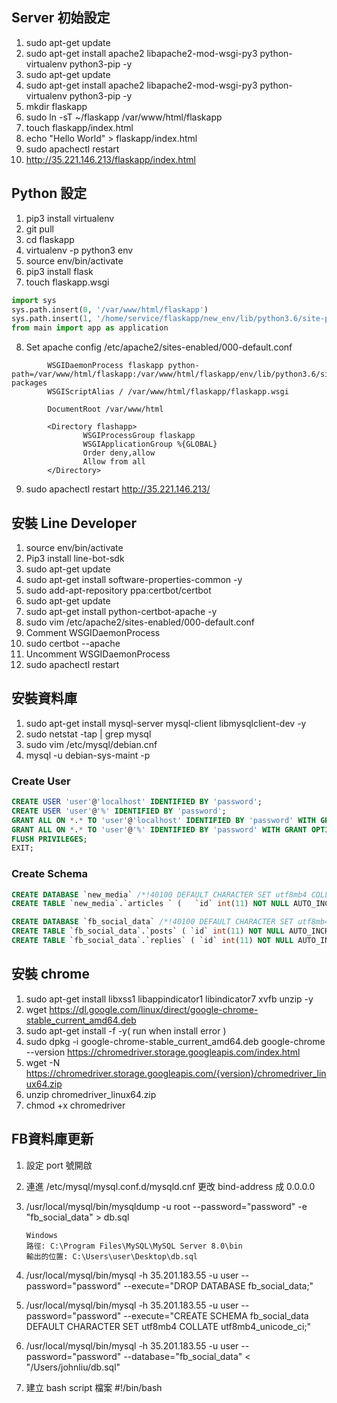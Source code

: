 ## Server 初始設定
1. sudo apt-get update
2. sudo apt-get install apache2 libapache2-mod-wsgi-py3 python-virtualenv python3-pip -y
3. sudo apt-get update
4. sudo apt-get install apache2 libapache2-mod-wsgi-py3 python-virtualenv python3-pip -y
5. mkdir flaskapp
6. sudo ln -sT ~/flaskapp /var/www/html/flaskapp
7. touch flaskapp/index.html 
8. echo "Hello World" > flaskapp/index.html
9. sudo apachectl restart
10. http://35.221.146.213/flaskapp/index.html

## Python 設定
1. pip3 install virtualenv
2. git pull 
3. cd flaskapp
4. virtualenv -p python3 env
5. source env/bin/activate  
6. pip3 install flask
7. touch flaskapp.wsgi
```python
import sys
sys.path.insert(0, '/var/www/html/flaskapp')
sys.path.insert(1, '/home/service/flaskapp/new_env/lib/python3.6/site-packages')
from main import app as application
```

8. Set apache config
/etc/apache2/sites-enabled/000-default.conf

```apacheconf
        WSGIDaemonProcess flaskapp python-path=/var/www/html/flaskapp:/var/www/html/flaskapp/env/lib/python3.6/site-packages
        WSGIScriptAlias / /var/www/html/flaskapp/flaskapp.wsgi

        DocumentRoot /var/www/html

        <Directory flashapp>
                WSGIProcessGroup flaskapp
                WSGIApplicationGroup %{GLOBAL}
                Order deny,allow
                Allow from all
        </Directory>
```

9. sudo apachectl restart
http://35.221.146.213/


## 安裝 Line Developer
1. source env/bin/activate
2. Pip3 install line-bot-sdk
3. sudo apt-get update
4. sudo apt-get install software-properties-common -y
5. sudo add-apt-repository ppa:certbot/certbot
6. sudo apt-get update
7. sudo apt-get install python-certbot-apache -y
8. sudo vim /etc/apache2/sites-enabled/000-default.conf
9. Comment WSGIDaemonProcess
10. sudo certbot --apache
11. Uncomment WSGIDaemonProcess
12. sudo apachectl restart

## 安裝資料庫
1. sudo apt-get install mysql-server mysql-client libmysqlclient-dev -y
2. sudo netstat -tap | grep mysql
3. sudo vim /etc/mysql/debian.cnf
4. mysql -u debian-sys-maint -p

### Create User
```sql
CREATE USER 'user'@'localhost' IDENTIFIED BY 'password';
CREATE USER 'user'@'%' IDENTIFIED BY 'password';
GRANT ALL ON *.* TO 'user'@'localhost' IDENTIFIED BY 'password' WITH GRANT OPTION;
GRANT ALL ON *.* TO 'user'@'%' IDENTIFIED BY 'password' WITH GRANT OPTION;
FLUSH PRIVILEGES; 
EXIT;
```

### Create Schema
```sql
CREATE DATABASE `new_media` /*!40100 DEFAULT CHARACTER SET utf8mb4 COLLATE utf8mb4_general_ci */;
CREATE TABLE `new_media`.`articles ` (   `id` int(11) NOT NULL AUTO_INCREMENT,   `title` TEXT DEFAULT NULL,   `date` varchar(45) DEFAULT NULL,   `tags` TEXT DEFAULT NULL,   `share` varchar(45) DEFAULT NULL,   `brand` varchar(45) DEFAULT NULL,    PRIMARY KEY (`id`) ) ENGINE=InnoDB AUTO_INCREMENT=397 DEFAULT CHARSET=utf8mb4 COLLATE=utf8mb4_general_ci;

CREATE DATABASE `fb_social_data` /*!40100 DEFAULT CHARACTER SET utf8mb4 COLLATE utf8mb4_general_ci */;
CREATE TABLE `fb_social_data`.`posts` ( `id` int(11) NOT NULL AUTO_INCREMENT, `date` varchar(45) DEFAULT NULL, `content` text, `attach` int(11) DEFAULT NULL, `interactive` int(11) DEFAULT NULL, `promotion_date` varchar(45) DEFAULT NULL, `promotion_attach` int(11) DEFAULT NULL, `promotion_interactive` int(11) DEFAULT NULL, `replied_count` int(11) DEFAULT NULL, `shared_count` int(11) DEFAULT NULL, `good` int(11) DEFAULT NULL, `group` varchar(45) DEFAULT NULL, PRIMARY KEY (`id`) ) ENGINE=InnoDB AUTO_INCREMENT=62 DEFAULT CHARSET=utf8mb4 COLLATE=utf8mb4_general_ci;
CREATE TABLE `fb_social_data`.`replies` ( `id` int(11) NOT NULL AUTO_INCREMENT, `comment` text, `post_id` int(11) DEFAULT NULL, PRIMARY KEY (`id`)) ENGINE=InnoDB AUTO_INCREMENT=854 DEFAULT CHARSET=utf8mb4 COLLATE=utf8mb4_general_ci;
```

## 安裝 chrome 
1. sudo apt-get install libxss1 libappindicator1 libindicator7 xvfb unzip -y
2. wget https://dl.google.com/linux/direct/google-chrome-stable_current_amd64.deb
3. sudo apt-get install -f -y( run when install error )
4. sudo dpkg -i google-chrome-stable_current_amd64.deb
google-chrome --version
https://chromedriver.storage.googleapis.com/index.html
5. wget -N https://chromedriver.storage.googleapis.com/{version}/chromedriver_linux64.zip
6. unzip chromedriver_linux64.zip
7. chmod +x chromedriver


## FB資料庫更新

1. 設定 port 號開啟
2. 連進 /etc/mysql/mysql.conf.d/mysqld.cnf 更改 bind-address 成 0.0.0.0
3. /usr/local/mysql/bin/mysqldump -u root --password="password" -e "fb_social_data" > db.sql

       Windows
       路徑: C:\Program Files\MySQL\MySQL Server 8.0\bin
       輸出的位置: C:\Users\user\Desktop\db.sql

5. /usr/local/mysql/bin/mysql -h 35.201.183.55 -u user --password="password" --execute="DROP DATABASE fb_social_data;"
6. /usr/local/mysql/bin/mysql -h 35.201.183.55 -u user --password="password" --execute="CREATE SCHEMA fb_social_data DEFAULT CHARACTER SET utf8mb4 COLLATE utf8mb4_unicode_ci;"
7. /usr/local/mysql/bin/mysql -h 35.201.183.55 -u user --password="password" --database="fb_social_data"  < "/Users/johnliu/db.sql"
8. 建立 bash script 檔案 
#!/bin/bash
